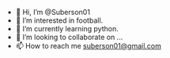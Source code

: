 - 👋 Hi, I’m @Suberson01
- 👀 I’m interested in football.
- 🌱 I’m currently learning python.
- 💞️ I’m looking to collaborate on ...
- 📫 How to reach me suberson01@gmail.com


